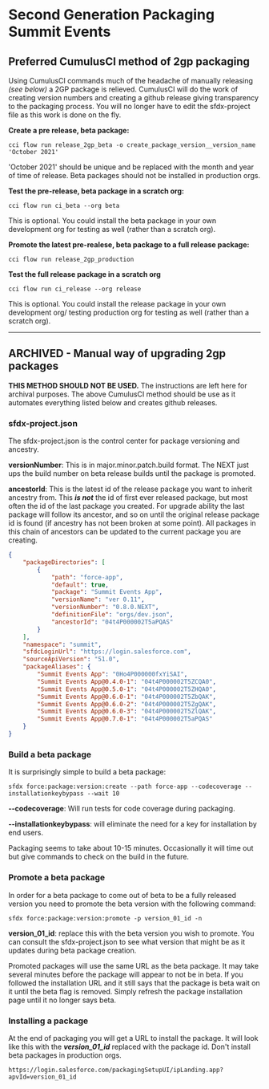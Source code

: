 # Second Generation Packaging Summit Events

## Preferred CumulusCI method of 2gp packaging

Using CumulusCI commands much of the headache of manually releasing _(see below)_ a 2GP package is relieved.
CumulusCI will do the work of creating version numbers and creating a github release giving transparency
to the packaging process. You will no longer have to edit the sfdx-project file as this work is done on the fly.

**Create a pre release, beta package:**
```
cci flow run release_2gp_beta -o create_package_version__version_name 'October 2021' 
```
'October 2021' should be unique and be replaced with the month and year of time of release. Beta packages should
not be installed in production orgs.

**Test the pre-release, beta package in a scratch org:**
```
cci flow run ci_beta --org beta
```
This is optional. You could install the beta package in your own development org for testing as well
(rather than a scratch org).

**Promote the latest pre-realese, beta package to a full release package:**
```
cci flow run release_2gp_production 
```

**Test the full release package in a scratch org**
```
cci flow run ci_release --org release
```
This is optional. You could install the release package in your own development org/ testing production org for testing as well
(rather than a scratch org).

---

## ARCHIVED - Manual way of upgrading 2gp packages
**THIS METHOD SHOULD NOT BE USED.** The instructions are left here for archival purposes. 
The above CumulusCI method should be use as it automates everything listed below
and creates github releases.

### sfdx-project.json

The sfdx-project.json is the control center for package versioning and ancestry.

**versionNumber**: This is in major.minor.patch.build format. The NEXT just ups the 
build number on beta release builds until the package is promoted. 

**ancestorId**: This is the latest id of the release package you want to inherit 
ancestry from. This ***is not*** the id of first ever released package, but most 
often the id of the last package you created. For upgrade ability the last package 
will follow its ancestor, and so on until the original release package id is found (if ancestry 
has not been broken at some point). All packages in this chain of ancestors can be 
updated to the current package you are creating.

```json
{
    "packageDirectories": [
        {
            "path": "force-app",
            "default": true,
            "package": "Summit Events App",
            "versionName": "ver 0.11",
            "versionNumber": "0.8.0.NEXT",
            "definitionFile": "orgs/dev.json",
            "ancestorId": "04t4P000002T5aPQAS"
        }
    ],
    "namespace": "summit",
    "sfdcLoginUrl": "https://login.salesforce.com",
    "sourceApiVersion": "51.0",
    "packageAliases": {
        "Summit Events App": "0Ho4P000000fxYiSAI",
        "Summit Events App@0.4.0-1": "04t4P000002T5ZCQA0",
        "Summit Events App@0.5.0-1": "04t4P000002T5ZHQA0",
        "Summit Events App@0.6.0-1": "04t4P000002T5ZbQAK",
        "Summit Events App@0.6.0-2": "04t4P000002T5ZgQAK",
        "Summit Events App@0.6.0-3": "04t4P000002T5ZlQAK",
        "Summit Events App@0.7.0-1": "04t4P000002T5aPQAS"
    }
}
```

### Build a beta package

It is surprisingly simple to build a beta package:

```shell script
sfdx force:package:version:create --path force-app --codecoverage --installationkeybypass --wait 10
```
**--codecoverage**: Will run tests for code coverage during packaging.

**--installationkeybypass**: will eliminate the need for a key for installation by end users. 

Packaging seems to take about 10-15 minutes. Occasionally it will time out but give commands
to check on the build in the future.

### Promote a beta package

In order for a beta package to come out of beta to be a fully released version you need 
to promote the beta version with the following command:

```shell script
sfdx force:package:version:promote -p version_01_id -n
```

**version_01_id**: replace this with the beta version you wish to promote. 
You can consult the sfdx-project.json to see what version that might be as it updates
during beta package creation.

Promoted packages will use the same URL as the beta package. It may take several
minutes before the package will appear to not be in beta. If you followed the
installation URL and it still says that the package is beta wait on it until the beta
flag is removed. Simply refresh the package installation page until it no longer 
says beta.

### Installing a package

At the end of packaging you will get a URL to install the package. It will look like
this with the ***version_01_id*** replaced with the package id. Don't install beta packages 
in production orgs.

```
https://login.salesforce.com/packagingSetupUI/ipLanding.app?apvId=version_01_id
```
